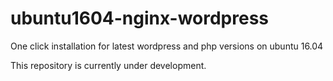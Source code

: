 # ubuntu1604-nginx-wordpress
One click installation for latest wordpress and php versions on ubuntu 16.04

This repository is currently under development.
